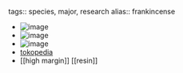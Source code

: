 tags:: species, major, research
alias:: frankincense

- ![image](https://peach-geographical-bat-397.mypinata.cloud/ipfs/QmfDLN29fmzu5B3XKha3mJX2ec391QPe32i6vfo17YxuF9)
- ![image](https://peach-geographical-bat-397.mypinata.cloud/ipfs/QmV5kKdjXNqEyVScADeVgu2RmHBhcdPkMfniZ6FFwsfr2M)
- ![image](https://peach-geographical-bat-397.mypinata.cloud/ipfs/QmaNg87NdWgqWJFM2fNXPJMa3Pm2LbPWo8xBdRr5d8hbMb)
- [tokopedia](https://www.tokopedia.com/magnificaplants/boswellia-sacra-rooted-cutting-pachycaul-sukulen-koleksi?extParam=ivf%3Dfalse%26src%3Dsearch)
- [[high margin]] [[resin]]